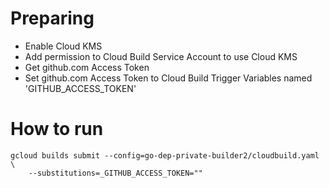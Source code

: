 # Preparing

* Enable Cloud KMS
* Add permission to Cloud Build Service Account to use Cloud KMS
* Get github.com Access Token
* Set github.com Access Token to Cloud Build Trigger Variables named 'GITHUB_ACCESS_TOKEN'

# How to run

```
gcloud builds submit --config=go-dep-private-builder2/cloudbuild.yaml \
    --substitutions=_GITHUB_ACCESS_TOKEN=""
```
